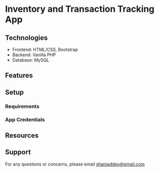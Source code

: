 # Inventory and Transaction Tracking App
## Technologies
- Frontend: HTML/CSS, Bootstrap
- Backend: Vanilla PHP
- Database: MySQL

## Features
## Setup
### Requirements
### App Credentials
## Resources
## Support
For any questions or concerns, please email [shaniaddev@gmail.com](mailto:shaniaddev@gmail.com?subject=[GitHub]%20Inventory%20Transaction%20Vanilla%20PHP)
